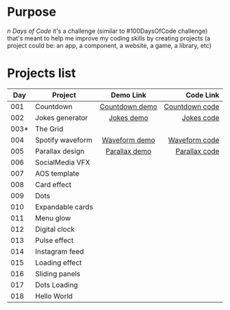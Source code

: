 # Purpose

_n Days of Code_ it's a challenge (similar to #100DaysOfCode challenge) that's meant to help me improve my coding skills by creating projects (a project could be: an app, a component, a website, a game, a library, etc)

# Projects list

| Day   | Project          |    Demo Link     |        Code Link |
| ----- | ---------------- | :--------------: | ---------------: |
| 001   | Countdown        | [Countdown demo] | [Countdown code] |
| 002   | Jokes generator  |   [Jokes demo]   |     [Jokes code] |
| 003\* | The Grid         |                  |                  |
| 004   | Spotify waveform | [Waveform demo]  |  [Waveform code] |
| 005   | Parallax design  | [Parallax demo]  |  [Parallax code] |
| 006   | SocialMedia VFX  |                  |                  |
| 007   | AOS template     |                  |                  |
| 008   | Card effect      |                  |                  |
| 009   | Dots             |                  |                  |
| 010   | Expandable cards |                  |                  |
| 011   | Menu glow        |                  |                  |
| 012   | Digital clock    |                  |                  |
| 013   | Pulse effect     |                  |                  |
| 014   | Instagram feed   |                  |                  |
| 015   | Loading effect   |                  |                  |
| 016   | Sliding panels   |                  |                  |
| 017   | Dots Loading     |                  |                  |
| 018   | Hello World      |                  |                  |

[countdown demo]: https://trstefan.github.io/ndaysofcode/Countdown/index.html
[countdown code]: https://github.com/trstefan/ndaysofcode/tree/master/Countdown
[jokes demo]: https://trstefan.github.io/ndaysofcode/Jokes%20Generator/index.html
[jokes code]: https://github.com/trstefan/ndaysofcode/tree/master/Jokes%20Generator
[waveform demo]: https://trstefan.github.io/ndaysofcode/Spotify%20waveform/index.html
[waveform code]: https://github.com/trstefan/ndaysofcode/tree/master/Spotify%20waveform
[parallax demo]: https://trstefan.github.io/ndaysofcode/Parallax%20design/index.html
[parallax code]: https://github.com/trstefan/ndaysofcode/tree/master/Parallax%20design
